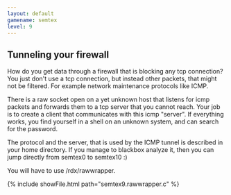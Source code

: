 ```yaml
---
layout: default
gamename: semtex
level: 9
---
```

Tunneling your firewall
-----------------------
How do you get data through a firewall that is blocking any tcp
connection? You just don't use a tcp connection, but instead other
packets, that might not be filtered. For example network maintenance
protocols like ICMP.

There is a raw socket open on a yet unknown host that listens for
icmp packets and forwards them to a tcp server that you cannot
reach. Your job is to create a client that communicates with this
icmp "server". If everything works, you find yourself in a shell on
an unknown system, and can search for the password.

The protocol and the server, that is used by the ICMP tunnel is
described in your home directory. If you manage to blackbox analyze
it, then you can jump directly from semtex0 to semtex10 :)

You will have to use /rdx/rawwrapper. 

{% include showFile.html path="semtex9.rawwrapper.c" %}

